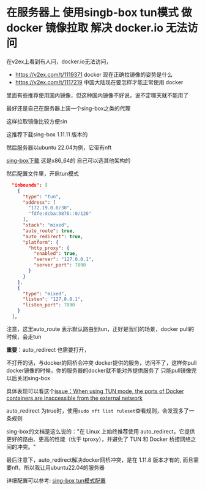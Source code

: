 # 在服务器上 使用singb-box tun模式 做 docker 镜像拉取  解决 docker.io 无法访问

在v2ex上看到有人问，docker.io无法访问，
+ https://v2ex.com/t/1119371 docker 现在正确拉镜像的姿势是什么
+ https://v2ex.com/t/1117219 中国大陆现在要怎样才能正常使用 docker

里面有些推荐使用国内镜像，但这种国内镜像不好说，说不定哪天就不能用了

最好还是自己在服务器上装一个sing-box之类的代理

这样拉取镜像比较方便sin

这推荐下载sing-box 1.11.11 版本的

然后服务器以ubuntu 22.04为例，它带有nft

[sing-box下载](https://github.com/SagerNet/sing-box/releases/download/v1.11.11/sing-box-1.11.11-linux-amd64.tar.gz) 这是x86_64的 自己可以选其他架构的

然后配置文件里，开启tun模式


```json
  "inbounds": [
    {
      "type": "tun",
      "address": [
        "172.19.0.0/30",
        "fdfe:dcba:9876::0/126"
      ],
      "stack": "mixed",
      "auto_route": true,
      "auto_redirect": true,
      "platform": {
        "http_proxy": {
          "enabled": true,
          "server": "127.0.0.1",
          "server_port": 7890
        }
      }
    },
    {
      "type": "mixed",
      "listen": "127.0.0.1",
      "listen_port": 7890
    }
  ],
```

注意，这里auto_route 表示默认路由到tun，正好是我们的场景，docker pull的时候，会走tun

**重要**：auto_redirect 也需要打开，

不打开的话，与docker的网桥会冲突 docker提供的服务，访问不了，这样你pull docker镜像的时候，你的服务器的docker就不能对外提供服务了 只能pull镜像完以后关闭sing-box

具体表现可以看这个[issue：When using TUN mode, the ports of Docker containers are inaccessible from the external network](https://github.com/SagerNet/sing-tun/issues/42)

auto_redirect 为true时，使用`sudo nft list ruleset`查看规则，会发现多了一条规则

sing-box的文档是这么说的："在 Linux 上始终推荐使用 auto_redirect，它提供更好的路由、更高的性能（优于 tproxy），并避免了 TUN 和 Docker 桥接网络之间的冲突。"

最后注意下，auto_redirect解决docker网桥冲突，是在 1.11.8 版本才有的, 而且需要nft，所以我让用ubuntu22.04的服务器

详细配置可以参考: [sing-box tun模式配置](https://sing-box.sagernet.org/zh/configuration/inbound/tun/#auto_route)